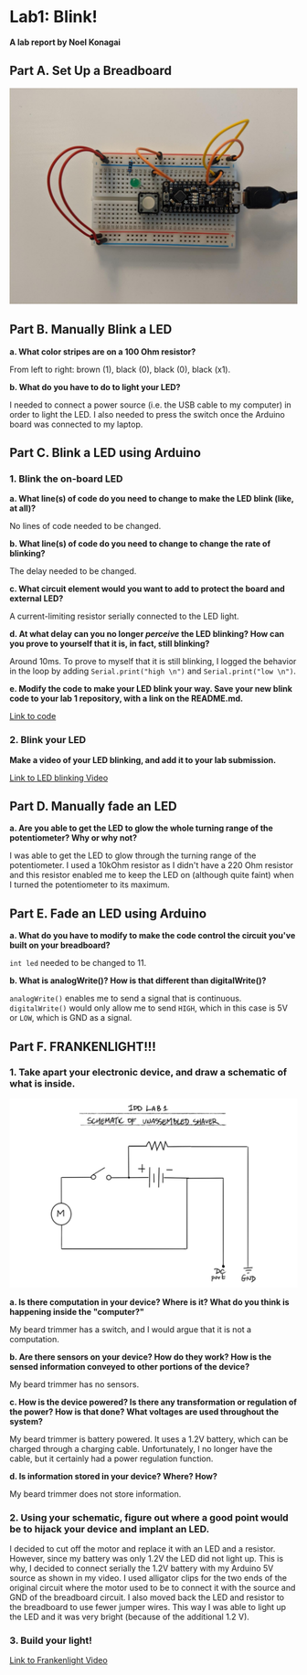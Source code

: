 # Lab1: Blink!

**A lab report by Noel Konagai**

## Part A. Set Up a Breadboard

![Breadboard Setup](https://github.com/noelkonagai/interactive-devices/blob/master/Lab%201/breadboard_setup.jpeg "Breadboard Setup")

## Part B. Manually Blink a LED

**a. What color stripes are on a 100 Ohm resistor?**

From left to right: brown (1), black (0), black (0), black (x1).
 
**b. What do you have to do to light your LED?**

I needed to connect a power source (i.e. the USB cable to my computer) in order to light the LED. I also needed to press the switch once the Arduino board was connected to my laptop.

## Part C. Blink a LED using Arduino

### 1. Blink the on-board LED

**a. What line(s) of code do you need to change to make the LED blink (like, at all)?**

No lines of code needed to be changed.

**b. What line(s) of code do you need to change to change the rate of blinking?**

The delay needed to be changed.

**c. What circuit element would you want to add to protect the board and external LED?**

A current-limiting resistor serially connected to the LED light.
 
**d. At what delay can you no longer *perceive* the LED blinking? How can you prove to yourself that it is, in fact, still blinking?**

Around 10ms. To prove to myself that it is still blinking, I logged the behavior in the loop by adding `Serial.print("high \n")` and `Serial.print("low \n")`.

**e. Modify the code to make your LED blink your way. Save your new blink code to your lab 1 repository, with a link on the README.md.**

[Link to code](https://github.com/noelkonagai/interactive-devices/blob/master/Lab%201/blink_led.ino)

### 2. Blink your LED

**Make a video of your LED blinking, and add it to your lab submission.**

[Link to LED blinking Video](https://youtu.be/PW_FK2ckymU)

## Part D. Manually fade an LED

**a. Are you able to get the LED to glow the whole turning range of the potentiometer? Why or why not?**

I was able to get the LED to glow through the turning range of the potentiometer. I used a 10kOhm resistor as I didn't have a 220 Ohm resistor and this resistor enabled me to keep the LED on (although quite faint) when I turned the potentiometer to its maximum.

## Part E. Fade an LED using Arduino

**a. What do you have to modify to make the code control the circuit you've built on your breadboard?**

`int led` needed to be changed to 11.

**b. What is analogWrite()? How is that different than digitalWrite()?**

`analogWrite()` enables me to send a signal that is continuous. `digitalWrite()` would only allow me to send `HIGH`, which in this case is 5V or `LOW`, which is GND as a signal.

## Part F. FRANKENLIGHT!!!

### 1. Take apart your electronic device, and draw a schematic of what is inside.

![Shaver Schematic](https://github.com/noelkonagai/interactive-devices/blob/master/Lab%201/IDD%20Lab%201%20-%20Shaver%20Circuit.png "Shaver Schematic")

**a. Is there computation in your device? Where is it? What do you think is happening inside the "computer?"**

My beard trimmer has a switch, and I would argue that it is not a computation.

**b. Are there sensors on your device? How do they work? How is the sensed information conveyed to other portions of the device?**

My beard trimmer has no sensors.

**c. How is the device powered? Is there any transformation or regulation of the power? How is that done? What voltages are used throughout the system?**

My beard trimmer is battery powered. It uses a 1.2V battery, which can be charged through a charging cable. Unfortunately, I no longer have the cable, but it certainly had a power regulation function.

**d. Is information stored in your device? Where? How?**

My beard trimmer does not store information.

### 2. Using your schematic, figure out where a good point would be to hijack your device and implant an LED.

I decided to cut off the motor and replace it with an LED and a resistor. However, since my battery was only 1.2V the LED did not light up. This is why, I decided to connect serially the 1.2V battery with my Arduino 5V source as shown in my video. I used alligator clips for the two ends of the original circuit where the motor used to be to connect it with the source and GND of the breadboard circuit. I also moved back the LED and resistor to the breadboard to use fewer jumper wires. This way I was able to light up the LED and it was very bright (because of the additional 1.2 V).

### 3. Build your light!

[Link to Frankenlight Video](https://youtu.be/_W9P18gkYeU)
